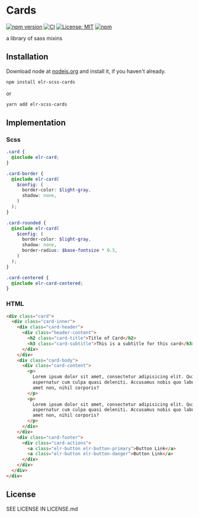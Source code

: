 # Cards

[![npm version](http://img.shields.io/npm/v/elr-scss-cards.svg)](https://www.npmjs.org/package/elr-scss-cards)
[![CI](https://github.com/Beth3346/elr-scss-cards/actions/workflows/node.js.yml/badge.svg)](https://github.com/Beth3346/elr-scss-cards/actions/workflows/node.js.yml)
[![License: MIT](https://img.shields.io/badge/License-MIT-yellow.svg)](https://opensource.org/licenses/MIT)
[![npm](https://img.shields.io/npm/dm/elr-scss-cards.svg?style=flat)](https://www.npmjs.com/package/elr-scss-cards)

a library of sass mixins

## Installation

Download node at [nodejs.org](http://nodejs.org) and install it, if you haven't already.

```sh
npm install elr-scss-cards
```

or

```sh
yarn add elr-scss-cards
```

## Implementation

### Scss

```scss
.card {
  @include elr-card;
}
```

```scss
.card-border {
  @include elr-card(
    $config: (
      border-color: $light-gray,
      shadow: none,
    )
  );
}
```

```scss
.card-rounded {
  @include elr-card(
    $config: (
      border-color: $light-gray,
      shadow: none,
      border-radius: $base-fontsize * 0.5,
    )
  );
}
```

```scss
.card-centered {
  @include elr-card-centered;
}
```

### HTML

```html
<div class="card">
  <div class="card-inner">
    <div class="card-header">
      <div class="header-content">
        <h2 class="card-title">Title of Card</h2>
        <h3 class="card-subtitle">This is a subtitle for this card</h3>
      </div>
    </div>
    <div class="card-body">
      <div class="card-content">
        <p>
          Lorem ipsum dolor sit amet, consectetur adipisicing elit. Quidem
          aspernatur cum culpa quasi deleniti. Accusamus nobis quo labore iure
          amet non, nihil corporis?
        </p>
        <p>
          Lorem ipsum dolor sit amet, consectetur adipisicing elit. Quidem
          aspernatur cum culpa quasi deleniti. Accusamus nobis quo labore iure
          amet non, nihil corporis?
        </p>
      </div>
    </div>
    <div class="card-footer">
      <div class="card-actions">
        <a class="elr-button elr-button-primary">Button Link</a>
        <a class="elr-button elr-button-danger">Button Link</a>
      </div>
    </div>
  </div>
</div>
```

## License

SEE LICENSE IN LICENSE.md
